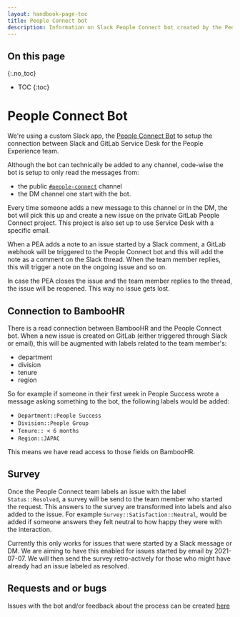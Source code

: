 ```yaml
---
layout: handbook-page-toc
title: People Connect bot
description: Information on Slack People Connect bot created by the People Engineering team.
---
```


## On this page
{:.no_toc}

- TOC
{:toc}

# People Connect Bot

We're using a custom Slack app, the [People Connect Bot](https://gitlab.com/gitlab-com/people-group/peopleops-eng/people-connect-bot/)
to setup the connection between Slack and GitLab Service Desk for the People Experience team.

Although the bot can technically be added to any channel, code-wise the bot is setup to only read the messages from:

- the public [`#people-connect`](https://gitlab.slack.com/archives/C02360SQQFR) channel
- the DM channel one start with the bot.

Every time someone adds a new message to this channel or in the DM, the bot will pick this up and create a new issue on the private GitLab People Connect project. This project is also set up to use Service Desk with a specific email.

When a PEA adds a note to an issue started by a Slack comment, a GitLab webhook will be 
triggered to the People Connect bot and this will add the note as a comment on the Slack
thread. When the team member replies, this will trigger a note on the ongoing issue and so 
on.

In case the PEA closes the issue and the team member replies to the thread, the issue will
be reopened. This way no issue gets lost.

## Connection to BambooHR

There is a read connection between BambooHR and the People Connect bot. When a new issue
is created on GitLab (either triggered through Slack or email), this will be augmented with labels related to the team member's:
- department
- division
- tenure
- region

So for example if someone in their first week in People Success wrote a message asking something to the bot, the following labels would be added:

- `Department::People Success`
- `Division::People Group`
- `Tenure:: < 6 months`
- `Region::JAPAC`

This means we have read access to those fields on BambooHR.

## Survey

Once the People Connect team labels an issue with the label `Status::Resolved`, a survey will be send to the team member who started the request. This answers to the survey are transformed into labels and also added to the issue. For example `Survey::Satisfaction::Neutral`, would be added if someone answers they felt neutral to how happy they were with the interaction.

Currently this only works for issues that were started by a Slack message or DM. We are aiming to have this enabled for issues started by email by 2021-07-07. We will then send the survey retro-actively for those who might have already had an issue labeled as resolved.

## Requests and or bugs

Issues with the bot and/or feedback about the process can be created [here](https://gitlab.com/gitlab-com/people-group/peopleops-eng/people-connect-bot/-/issues/new)
